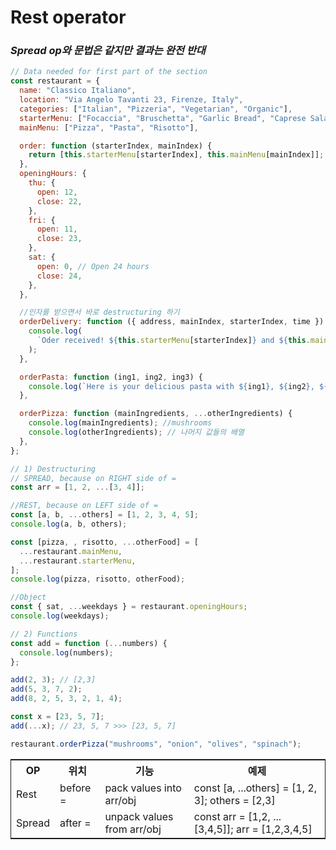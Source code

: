 # Rest operator

### **_Spread op와 문법은 같지만 결과는 완전 반대_**

```javascript
// Data needed for first part of the section
const restaurant = {
  name: "Classico Italiano",
  location: "Via Angelo Tavanti 23, Firenze, Italy",
  categories: ["Italian", "Pizzeria", "Vegetarian", "Organic"],
  starterMenu: ["Focaccia", "Bruschetta", "Garlic Bread", "Caprese Salad"],
  mainMenu: ["Pizza", "Pasta", "Risotto"],

  order: function (starterIndex, mainIndex) {
    return [this.starterMenu[starterIndex], this.mainMenu[mainIndex]];
  },
  openingHours: {
    thu: {
      open: 12,
      close: 22,
    },
    fri: {
      open: 11,
      close: 23,
    },
    sat: {
      open: 0, // Open 24 hours
      close: 24,
    },
  },

  //인자를 받으면서 바로 destructuring 하기
  orderDelivery: function ({ address, mainIndex, starterIndex, time }) {
    console.log(
      `Oder received! ${this.starterMenu[starterIndex]} and ${this.mainMenu[mainIndex]} will be delivered to ${address} at ${time}`
    );
  },

  orderPasta: function (ing1, ing2, ing3) {
    console.log(`Here is your delicious pasta with ${ing1}, ${ing2}, ${ing3}`);
  },

  orderPizza: function (mainIngredients, ...otherIngredients) {
    console.log(mainIngredients); //mushrooms
    console.log(otherIngredients); // 나머지 값들의 배열
  },
};

// 1) Destructuring
// SPREAD, because on RIGHT side of =
const arr = [1, 2, ...[3, 4]];

//REST, because on LEFT side of =
const [a, b, ...others] = [1, 2, 3, 4, 5];
console.log(a, b, others);

const [pizza, , risotto, ...otherFood] = [
  ...restaurant.mainMenu,
  ...restaurant.starterMenu,
];
console.log(pizza, risotto, otherFood);

//Object
const { sat, ...weekdays } = restaurant.openingHours;
console.log(weekdays);

// 2) Functions
const add = function (...numbers) {
  console.log(numbers);
};

add(2, 3); // [2,3]
add(5, 3, 7, 2);
add(8, 2, 5, 3, 2, 1, 4);

const x = [23, 5, 7];
add(...x); // 23, 5, 7 >>> [23, 5, 7]

restaurant.orderPizza("mushrooms", "onion", "olives", "spinach");
```

<table style="border: 1px solid">
<tr>
  <th>OP</th>
  <th>위치</th>
  <th>기능</th>
  <th>예제</th>
</tr>
<tr>
  <td>Rest</td>
  <td>before =</td>
  <td>pack values into arr/obj</td>
  <td>const [a, ...others] = [1, 2, 3];
    others = [2,3]
  </td>
</tr>
<tr>
  <td>Spread</td>
  <td>after = </td>
  <td>unpack values from arr/obj</td>
  <td>const arr = [1,2, ...[3,4,5]];
  arr = [1,2,3,4,5]</td>
</tr>
</table>
